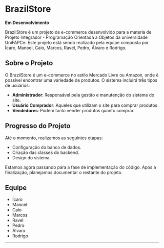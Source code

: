 # BrazilStore

**Em Desenvolvimento**

BrazilStore é um projeto de e-commerce desenvolvido para a materia de Projeto Integrador - Programação Orientada a Objetos da universidade UniFAPCe. Este projeto está sendo realizado pela equipe composta por Ícaro, Manoel, Caio, Marcos, Ravel, Pedro, Álvaro e Rodrigo.

## Sobre o Projeto

O BrazilStore é um e-commerce no estilo Mercado Livre ou Amazon, onde é possível encontrar uma variedade de produtos. O sistema incluirá três tipos de usuários:

- **Administrador**: Responsável pela gestão e manutenção do sistema do site.
- **Usuário Comprador**: Aqueles que utilizam o site para comprar produtos.
- **Vendedores**: Podem tanto vender produtos quanto comprar.

## Progresso do Projeto

Até o momento, realizamos as seguintes etapas:

- Configuração do banco de dados.
- Criação das classes do backend.
- Design do sistema.

Estamos agora passando para a fase de implementação do código. Após a finalização, planejamos documentar o restante do projeto.

## Equipe

- Ícaro
- Manoel
- Caio
- Marcos
- Ravel
- Pedro
- Álvaro
- Rodrigo

---

